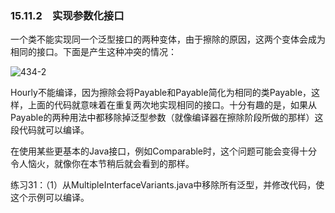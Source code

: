 ### 15.11.2　实现参数化接口

一个类不能实现同一个泛型接口的两种变体，由于擦除的原因，这两个变体会成为相同的接口。下面是产生这种冲突的情况：

![434-2](../Images/image03271.jpeg)

Hourly不能编译，因为擦除会将Payable<Employee>和Payable<Hourly>简化为相同的类Payable，这样，上面的代码就意味着在重复两次地实现相同的接口。十分有趣的是，如果从Payable的两种用法中都移除掉泛型参数（就像编译器在擦除阶段所做的那样）这段代码就可以编译。

在使用某些更基本的Java接口，例如Comparable<T>时，这个问题可能会变得十分令人恼火，就像你在本节稍后就会看到的那样。

练习31：（1）从MultipleInterfaceVariants.java中移除所有泛型，并修改代码，使这个示例可以编译。